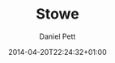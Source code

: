 ---
title: Stowe
date: 2014-04-20T22:24:32+01:00
author: Daniel Pett
slug: /photographs/stowe/
tags:
  - Meandering
section: image
featuredImg: ../images/2014/04/1398005033709.jpg
featuredImgAlt: Lambs at Stowe House
---